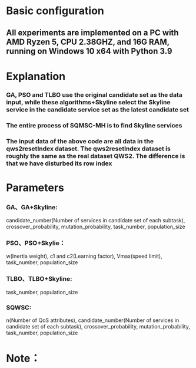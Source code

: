 # Basic configuration
## All experiments are implemented on a PC with AMD Ryzen 5, CPU 2.38GHZ, and 16G RAM, running on Windows 10 x64 with Python 3.9
# Explanation
### GA, PSO and TLBO use the original candidate set as the data input, while these algorithms+Skyline select the Skyline service in the candidate service set as the latest candidate set
### The entire process of SQMSC-MH is to find Skyline services
### The input data of the above code are all data in the qws2resetIndex dataset. The qws2resetIndex dataset is roughly the same as the real dataset QWS2. The difference is that we have disturbed its row index
# Parameters
### GA、GA+Skyline:
candidate_number(Number of services in candidate set of each subtask),
crossover_probability,
mutation_probability,
task_number,
population_size
### PSO、PSO+Skylie：
w(Inertia weight), c1 and c2(Learning factor), Vmax(speed limit), task_number, population_size
### TLBO、TLBO+Skyline:
task_number, population_size
### SQWSC:
n(Number of QoS attributes), candidate_number(Number of services in candidate set of each subtask), crossover_probability, mutation_probability, task_number, population_size
# Note：
###
